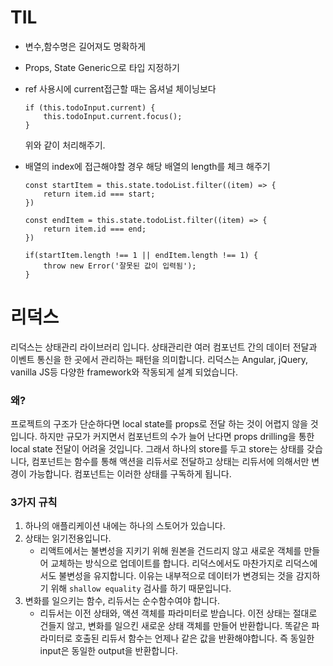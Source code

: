 # TIL

  - 변수,함수명은 길어져도 명확하게
  - Props, State Generic으로 타입 지정하기
  - ref 사용시에 current접근할 때는 옵셔널 체이닝보다 
    ``` 
    if (this.todoInput.current) {
        this.todoInput.current.focus();
    }
    ```
    위와 같이 처리해주기.
    
  - 배열의 index에 접근해야할 경우 해당 배열의 length를 체크 해주기
    ```
    const startItem = this.state.todoList.filter((item) => {
        return item.id === start;
    })

    const endItem = this.state.todoList.filter((item) => {
        return item.id === end;
    })

    if(startItem.length !== 1 || endItem.length !== 1) {
        throw new Error('잘못된 값이 입력됨');
    }
    ``` 

# 리덕스
리덕스는 상태관리 라이브러리 입니다. 상태관리란 여러 컴포넌트 간의 데이터 전달과 이벤트 통신을 한 곳에서 관리하는 패턴을 의미합니다. 
리덕스는 Angular, jQuery, vanilla JS등 다양한 framework와 작동되게 설계 되었습니다.

### 왜?
프로젝트의 구조가 단순하다면 local state를 props로 전달 하는 것이 어렵지 않을 것입니다. 하지만 규모가 커지면서 컴포넌트의 수가 늘어 난다면 props drilling을 통한 local state 전달이 어려울 것입니다. 그래서 하나의 store를 두고 store는 상태를 갖습니다, 컴포넌트는 함수를 통해 액션을 리듀서로 전달하고 상태는 리듀서에 의해서만 변경이 가능합니다. 컴포넌트는 이러한 상태를 구독하게 됩니다.


### 3가지 규칙
1. 하나의 애플리케이션 내에는 하나의 스토어가 있습니다.
2. 상태는 읽기전용입니다.
    - 리액트에서는 불변성을 지키기 위해 원본을 건드리지 않고 새로운 객체를 만들어 교체하는 방식으로 업데이트를 합니다. 리덕스에서도 마찬가지로 리덕스에서도 불변성을 유지합니다. 이유는 내부적으로 데이터가 변경되는 것을 감지하기 위해 ```shallow equality``` 검사를 하기 때문입니다.
3. 변화를 일으키는 함수, 리듀서는 순수함수여야 합니다.
   - 리듀서는 이전 상태와, 액션 객체를 파라미터로 받습니다. 이전 상태는 절대로 건들지 않고, 변화를 일으킨 새로운 상태 객체를 만들어 반환합니다. 똑같은 파라미터로 호출된 리듀서 함수는 언제나 같은 값을 반환해야합니다. 즉 동일한 input은 동일한 output을 반환합니다.
